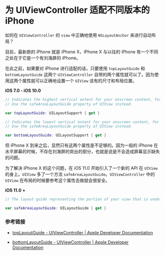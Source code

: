 # 为 UIViewController 适配不同版本的 iPhone

如何在 `UIViewController` 的 `view` 中正确地使用 `NSLayoutAnchor` 来进行自动布局？

目前，最新款的 iPhone 就是 iPhone X，iPhone X 与以往的 iPhone 有一个不同之处在于它是一个有刘海屏的 iPhone。

在此之前，如果要对 iPhone 进行适配的话，只要使用 `topLayoutGuide` 和 `bottomLayoutGuide` 这两个 `UIViewController` 自带的两个属性就可以了。因为使用这两个属性就可以正确地设置一个 `UIView` 该有的尺寸和布局位置。

**iOS 7.0 - iOS 10.0**

```swift
// Indicates the highest vertical extent for your onscreen content, for use with Auto Layout constraints.
// Use the safeAreaLayoutGuide property of UIView instead.

var topLayoutGuide: UILayoutSupport { get }

// Indicates the lowest vertical extent for your onscreen content, for use with Auto Layout constraints.
// Use the safeAreaLayoutGuide property of UIView instead.

var bottomLayoutGuide: UILayoutSupport { get }
```

但 iPhone X 到来之后，显然只有这两个属性是不足够的。因为一般的 iPhone 在水平屏幕的时候，不存在刘海屏的突出的部分，也就是说是不会造成屏幕显示缺失的问题。

为了解决 iPhone X 的这个问题，在 iOS 11.0 开始引入了一个新的 API 在 `UIView` 的身上。`UIView` 多了一个方法 `safeAreaLayoutGuide`。`UIViewController` 中的 `UIView` 在布局的时候要参考这个属性去做就会很安全。

**iOS 11.0 +**

```swift
// The layout guide representing the portion of your view that is unobscured by bars and other content.

var safeAreaLayoutGuide: UILayoutGuide { get }
```



### 参考链接

* [topLayoutGuide - UIViewController | Apple Developer Documentation](https://developer.apple.com/documentation/uikit/uiviewcontroller/1621367-toplayoutguide#)

* [bottomLayoutGuide - UIViewController | Apple Developer Documentation](https://developer.apple.com/documentation/uikit/uiviewcontroller/1621504-bottomlayoutguide#)

